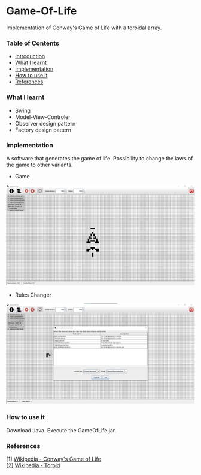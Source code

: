 # Game-Of-Life
Implementation of Conway's Game of Life with a toroidal array.



### Table of Contents
- [Introduction](#introduction)
- [What I learnt](#introduction)
- [Implementation](#PathFinding)
- [How to use it](#how-to-use-it)
- [References](#references)

### What I learnt

* Swing
* Model-View-Controler
* Observer design pattern
* Factory design pattern

### Implementation

A software that generates the game of life.
Possibility to change the laws of the game to other variants.

* Game

<img src="https://github.com/Juanvoid01/Game-Of-Life/blob/main/photos/game.png" > <br>

* Rules Changer

<img src="https://github.com/Juanvoid01/Game-Of-Life/blob/main/photos/rulesChanger.png" > <br>
### How to use it

Download Java.
Execute the GameOfLife.jar.

### References
[1] [Wikipedia - Conway's Game of Life](https://en.wikipedia.org/wiki/Conway%27s_Game_of_Life)<br>
[2] [Wikipedia - Toroid](https://en.wikipedia.org/wiki/Toroid)<br>